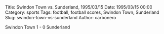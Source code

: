 Title: Swindon Town vs. Sunderland, 1995/03/15
Date: 1995/03/15 00:00
Category: sports
Tags: football, football scores, Swindon Town, Sunderland
Slug: swindon-town-vs-sunderland
Author: carbonero


Swindon Town 1 - 0 Sunderland

